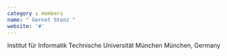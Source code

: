 ```yaml
---
category : members
name: " Gernot Stenz " 
website: '#'
---
```

Institut für Informatik
Technische Universität München
München, Germany

